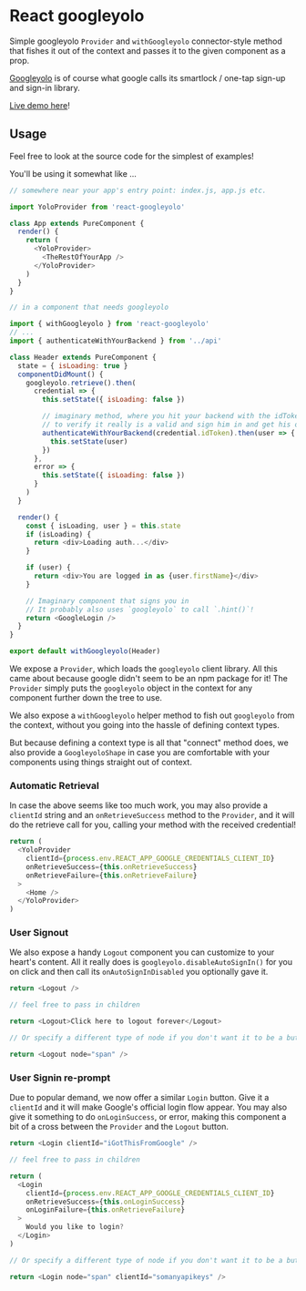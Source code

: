 # React googleyolo

Simple googleyolo `Provider` and `withGoogleyolo` connector-style method that fishes it out of the context and passes it to the given component as a prop.

[Googleyolo] is of course what google calls its smartlock / one-tap sign-up and sign-in library.

[Live demo here]!

## Usage

Feel free to look at the source code for the simplest of examples!

You'll be using it somewhat like ...

```js
// somewhere near your app's entry point: index.js, app.js etc.

import YoloProvider from 'react-googleyolo'

class App extends PureComponent {
  render() {
    return (
      <YoloProvider>
        <TheRestOfYourApp />
      </YoloProvider>
    )
  }
}
```

```js
// in a component that needs googleyolo

import { withGoogleyolo } from 'react-googleyolo'
// ...
import { authenticateWithYourBackend } from '../api'

class Header extends PureComponent {
  state = { isLoading: true }
  componentDidMount() {
    googleyolo.retrieve().then(
      credential => {
        this.setState({ isLoading: false })

        // imaginary method, where you hit your backend with the idToken
        // to verify it really is a valid and sign him in and get his object back
        authenticateWithYourBackend(credential.idToken).then(user => {
          this.setState(user)
        })
      },
      error => {
        this.setState({ isLoading: false })
      }
    )
  }

  render() {
    const { isLoading, user } = this.state
    if (isLoading) {
      return <div>Loading auth...</div>
    }

    if (user) {
      return <div>You are logged in as {user.firstName}</div>
    }

    // Imaginary component that signs you in
    // It probably also uses `googleyolo` to call `.hint()`!
    return <GoogleLogin />
  }
}

export default withGoogleyolo(Header)
```

We expose a `Provider`, which loads the `googleyolo` client library. All this came about because google didn't seem to be an npm package for it! The `Provider` simply puts the `googleyolo` object in the context for any component further down the tree to use.

We also expose a `withGoogleyolo` helper method to fish out `googleyolo` from the context, without you going into the hassle of defining context types.

But because defining a context type is all that "connect" method does, we also provide a `GoogleyoloShape` in case you are comfortable with your components using things straight out of context.

### Automatic Retrieval

In case the above seems like too much work, you may also provide a `clientId` string and an `onRetrieveSuccess` method to the `Provider`, and it will do the retrieve call for you, calling your method with the received credential!

```js
return (
  <YoloProvider
    clientId={process.env.REACT_APP_GOOGLE_CREDENTIALS_CLIENT_ID}
    onRetrieveSuccess={this.onRetrieveSuccess}
    onRetrieveFailure={this.onRetrieveFailure}
  >
    <Home />
  </YoloProvider>
)
```

### User Signout

We also expose a handy `Logout` component you can customize to your heart's content. All it really does is `googleyolo.disableAutoSignIn()` for you on click and then call its `onAutoSignInDisabled` you optionally gave it.

```js
return <Logout />

// feel free to pass in children

return <Logout>Click here to logout forever</Logout>

// Or specify a different type of node if you don't want it to be a button

return <Logout node="span" />
```

### User Signin re-prompt

Due to popular demand, we now offer a similar `Login` button. Give it a `clientId` and it will make Google's official login flow appear. You may also give it something to do `onLoginSuccess`, or error, making this component a bit of a cross between the `Provider` and the `Logout` button.

```js
return <Login clientId="iGotThisFromGoogle" />

// feel free to pass in children

return (
  <Login
    clientId={process.env.REACT_APP_GOOGLE_CREDENTIALS_CLIENT_ID}
    onRetrieveSuccess={this.onLoginSuccess}
    onLoginFailure={this.onRetrieveFailure}
  >
    Would you like to login?
  </Login>
)

// Or specify a different type of node if you don't want it to be a button

return <Login node="span" clientId="somanyapikeys" />
```

[live demo here]: https://react-googleyolo.netlify.com/ 'Automatically deploys on pushes on master'
[googleyolo]: https://developers.google.com/identity/one-tap/web/get-started 'I can only assume it stands for You Only Login Once'
